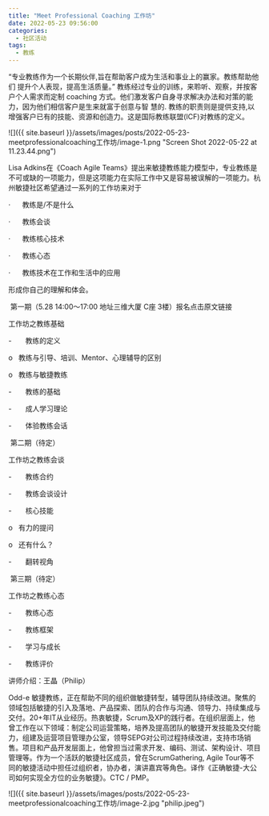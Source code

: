 ```yaml
---
title: "Meet Professional Coaching 工作坊"
date: 2022-05-23 09:56:00
categories:
  - 社区活动
tags:
  - 教练
---
```

“专业教练作为一个长期伙伴,旨在帮助客户成为生活和事业上的赢家。教练帮助他们 提升个人表现，提高生活质量。” 教练经过专业的训练，来聆听、观察，并按客户个人需求而定制 coaching 方式。他们激发客户自身寻求解决办法和对策的能力，因为他们相信客户是生来就富于创意与智 慧的. 教练的职责则是提供支持,以增强客户已有的技能、资源和创造力。这是国际教练联盟(ICF)对教练的定义。

![]({{ site.baseurl }}/assets/images/posts/2022-05-23-meetprofessionalcoaching工作坊/image-1.png "Screen Shot 2022-05-22 at 11.23.44.png")

Lisa Adkins在《Coach Agile Teams》提出来敏捷教练能力模型中，专业教练是不可或缺的一项能力，但是这项能力在实际工作中又是容易被误解的一项能力。杭州敏捷社区希望通过一系列的工作坊来对于

·      教练是/不是什么

·      教练会谈

·      教练核心技术

·      教练心态

·      教练技术在工作和生活中的应用

形成你自己的理解和体会。

 第一期（5.28 14:00～17:00 地址三维大厦 C座 3楼）报名点击原文链接

工作坊之教练基础

-       教练的定义

o   教练与引导、培训、Mentor、心理辅导的区别

o   教练与敏捷教练

-       教练的基础

-       成人学习理论

-       体验教练会话

 第二期（待定）

工作坊之教练会谈

-       教练合约

-       教练会谈设计

-       核心技能

o   有力的提问

o   还有什么？

-       翻转视角

 第三期（待定）

工作坊之教练心态

-       教练心态

-       教练框架

-       学习与成长

-       教练评价

讲师介绍：王晶（Philip）

Odd-e 敏捷教练，正在帮助不同的组织做敏捷转型，辅导团队持续改进。聚焦的领域包括敏捷的引入及落地、产品探索、团队的合作与沟通、领导力、持续集成与交付。20+年IT从业经历。热衷敏捷，Scrum及XP的践行者。在组织层面上，他曾工作在以下领域：制定公司运营策略，培养及提高团队的敏捷开发技能及交付能力，组建及运营项目管理办公室，领导SEPG对公司过程持续改进，支持市场销售。项目和产品开发层面上，他曾担当过需求开发、编码、测试、架构设计、项目管理等。作为一个活跃的敏捷社区成员，曾在ScrumGathering, Agile Tour等不同的敏捷活动中担任过组织者，协办者，演讲嘉宾等角色。译作《正确敏捷-大公司如何实现全方位的业务敏捷》。CTC / PMP。

![]({{ site.baseurl }}/assets/images/posts/2022-05-23-meetprofessionalcoaching工作坊/image-2.jpg "philip.jpeg")